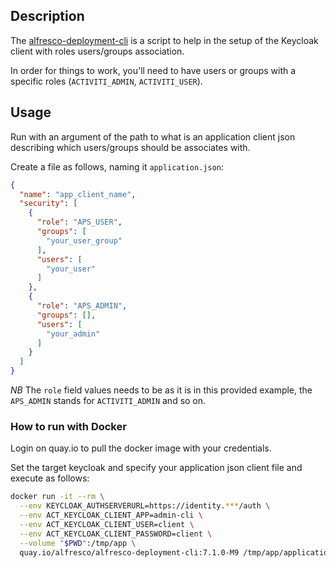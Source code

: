 ## Description

The [alfresco-deployment-cli](https://github.com/alfresco/alfresco-deployment-cli) is a script to help in the setup of the Keycloak client with roles users/groups association.

In order for things to work, you'll need to have users or groups with a specific roles (`ACTIVITI_ADMIN`, `ACTIVITI_USER`).

## Usage

Run with an argument of the path to what is an application client json describing which users/groups should be associates with.

Create a file as follows, naming it `application.json`:

```json
{
  "name": "app_client_name",
  "security": [
    {
      "role": "APS_USER",
      "groups": [
        "your_user_group"
      ],
      "users": [
        "your_user"
      ]
    },
    {
      "role": "APS_ADMIN",
      "groups": [],
      "users": [
        "your_admin"
      ]
    }
  ]
}
```
*NB* The `role` field values needs to be as it is in this provided example, the `APS_ADMIN` stands for `ACTIVITI_ADMIN` and so on.

### How to run with Docker

Login on quay.io to pull the docker image with your credentials.

Set the target keycloak and specify your application json client file and execute as follows:

``` bash
docker run -it --rm \
  --env KEYCLOAK_AUTHSERVERURL=https://identity.***/auth \
  --env ACT_KEYCLOAK_CLIENT_APP=admin-cli \
  --env ACT_KEYCLOAK_CLIENT_USER=client \
  --env ACT_KEYCLOAK_CLIENT_PASSWORD=client \
  --volume "$PWD":/tmp/app \
  quay.io/alfresco/alfresco-deployment-cli:7.1.0-M9 /tmp/app/application.json
```
